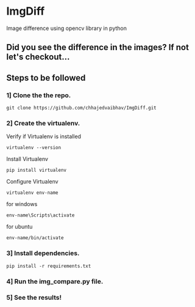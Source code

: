 # ImgDiff
Image difference using opencv library in python

## Did you see the difference in the images? If not let's checkout...

## Steps to be followed

### 1] Clone the the repo.
```
git clone https://github.com/chhajedvaibhav/ImgDiff.git
```
### 2] Create the virtualenv.

Verify if Virtualenv is installed
```
virtualenv --version
```
Install Virtualenv 
```
pip install virtualenv
```
Configure Virtualenv 
```
virtualenv env-name
```
for windows 
```
env-name\Scripts\activate
```
for ubuntu
```
env-name/bin/activate
```
### 3] Install dependencies.
```
pip install -r requirements.txt
```
### 4] Run the img_compare.py file.

### 5] See the results!
